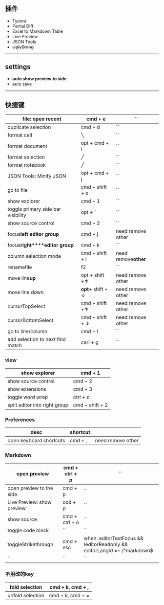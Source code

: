 ## 插件

* Typora
* Partial Diff
* Excel to Markdown Table
* Live Preview
* JSON Tools
* ~~UglyString~~

---

## settings

* **auto show preview to side**
* auto save

---

## 快捷键

| file: open recent                    | cmd + e                   | ``                         |
| ------------------------------------ | ------------------------- | -------------------------- |
| duplicate selection                  | cmd + d                   | ``                         |
| format cell                          | ╲                        | ``                         |
| format document                      | opt + cmd + l             | ``                         |
| format selection                     | ╱                        | ``                         |
| format notebook                      | ╱                        | ``                         |
| JSON Tools: Minify JSON                           | opt + cmd + j             | ``                         |
| go to file                           | cmd + shift + o           | ``                         |
| show explorer                        | cmd + 1                   | ``                         |
| toggle primary side bar visibility   | opt + ‘                  | ``                         |
| show source control                  | cmd + 2                   | ``                         |
| focus**left editor group**     | cmd + j                   | need remove other          |
| focus**right****editor group** | cmd + k                   | ``                         |
| column selection mode                | cmd + shift + l           | need remove**other** |
| renamefile                           | f2                        | ``                         |
| move line**up**                | opt + shift +**↑** | need remove other          |
| move line down                       | **opt**+ shift + ↓ | need remove other          |
| cursorTopSelect                      | cmd + shift +**↑** | need remove other          |
| cursorBottomSelect                   | cmd + shift + ↓          | need remove other          |
| go to line/column                    | cmd + l                   | ``                         |
| add selection to next find match     | carl + g                  | ``                         |

### view

| show explorer                 | cmd + 1         |
| ----------------------------- | --------------- |
| show source control           | cmd + 2         |
| show extensions               | cmd + 3         |
| toggle word wrap              | ctrl + z        |
| split editor into right group | cmd + shift + 2 |

### Preferences

| desc                    | shortcut |                   |
| ----------------------- | -------- | ----------------- |
| open keyboard shortcuts | cmd + ,  | need remove other |

### Markdown

| open preview               | cmd + ctrl + p | ``                                                                              |
| -------------------------- | -------------- | ------------------------------------------------------------------------------- |
| open preview to the side   | cmd + p        | ``                                                                              |
| Live Preview: show preview | cod + p        | ``                                                                              |
| show source                | cmd + ctrl + o | ``                                                                              |
| toggle code block          | ``             | ``                                                                              |
| toggleStrikethrough        | cmd + esc      | when: editorTextFocus && !editorReadonly && editorLangId =~ /^markdown$|^rmd$ |
| ``                         | ``             | ``                                                                              |

### 不用改的key

| fold selection   | cmd + k, cmd + , |
| ---------------- | ---------------- |
| unfold selection | cmd + k, cmd + = |
